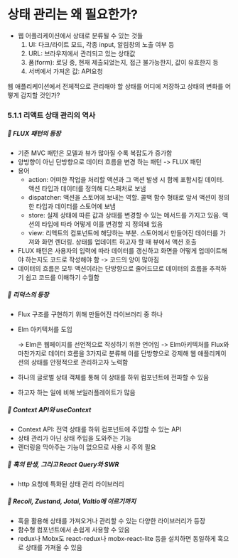 # 상태 관리는 왜 필요한가?

- 웹 어플리케이션에서 상태로 분류될 수 있는 것들
  1. UI: 다크/라이트 모드, 각종 input, 알림창의 노출 여부 등
  2. URL: 브라우저에서 관리되고 있는 상태값
  3. 폼(form): 로딩 중, 현재 제출되었는지, 접근 불가능한지, 값이 유효한지 등
  4. 서버에서 가져온 값: API요청

웹 애플리케이션에서 전체적으로 관리해야 할 상태를 어디에 저장하고 상태의 변화를 어떻게 감지할 것인가?

### 5.1.1 리액트 상태 관리의 역사

##### 🔷 FLUX 패턴의 등장

- 기존 MVC 패턴은 모델과 뷰가 많아질 수록 복잡도가 증가함
- 양방향이 아닌 단방향으로 데이터 흐름을 변경 하는 패턴 -> FLUX 패턴
- 용어
  - action: 어떠한 작업을 처리할 액션과 그 액션 발생 시 함께 포함시킬 데이터. 액션 타입과 데이터를 정의해 디스패처로 보냄
  - dispatcher: 액션을 스토어에 보내는 역할. 콜백 함수 형태로 앞서 액션이 정의한 타입과 데이터를 스토어에 보냄
  - store: 실제 상태에 따른 값과 상태를 변경할 수 있는 메서드를 가지고 있음. 액션의 타입에 따라 어떻게 이를 변경할 지 정의돼 있음
  - view: 리액트의 컴포넌트에 해당하는 부분. 스토어에서 만들어진 데이터를 가져와 화면 렌더링. 상태를 업데이트 하고자 할 때 뷰에서 액션 호출
- FLUX 패턴은 사용자의 입력에 따라 데이터를 갱신하고 화면을 어떻게 업데이트해야 하는지도 코드로 작성해야 함 -> 코드의 양이 많아짐
- 데이터의 흐름은 모두 액션이라는 단방향으로 줄어드므로 데이터의 흐름을 추적하기 쉽고 코드를 이해하기 수월함

##### 🔷 리덕스의 등장

- Flux 구조를 구현하기 위해 만들어진 라이브러리 중 하나
- Elm 아키텍처를 도입

  -> Elm은 웹페이지를 선언적으로 작성하기 위한 언어임
  -> Elm아키텍처를 Flux와 마찬가지로 데이터 흐름을 3가지로 분류해 이를 단방향으로 강제해 웹 애플리케이션의 상태를 안정적으로 관리하고자 노력함

- 하나의 글로벌 상태 객체를 통해 이 상태를 하위 컴포넌트에 전파할 수 있음
- 하고자 하는 일에 비해 보일러플레이트가 많음

##### 🔷 Context API와 useContext

- Context API: 전역 상태를 하위 컴포넌트에 주입할 수 있는 API
- 상태 관리가 아닌 상태 주입을 도와주는 기능
- 렌더링을 막아주는 기능이 없으므로 사용 시 주의 필요

##### 🔷 훅의 탄생, 그리고 React Query와 SWR

- http 요청에 특화된 상태 관리 라이브러리

##### 🔷 Recoil, Zustand, Jotai, Valtio에 이르기까지

- 훅을 활용해 상태를 가져오거나 관리할 수 있는 다양한 라이브러리가 등장
- 함수형 컴포넌트에서 손쉽게 사용할 수 있음
- redux나 Mobx도 react-redux나 mobx-react-lite 등을 설치하면 동일하게 훅으로 상태를 가져올 수 있음
